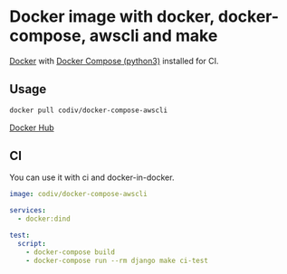 # Docker image with docker, docker-compose, awscli and make

[Docker](https://hub.docker.com/_/docker/) with [Docker Compose (python3)](https://github.com/docker/compose) installed for CI.

## Usage

```bash
docker pull codiv/docker-compose-awscli
```

[Docker Hub](https://hub.docker.com/r/codiv/docker-compose-awscli)

## CI

You can use it with ci and docker-in-docker.

```yml
image: codiv/docker-compose-awscli

services:
  - docker:dind

test:
  script:
    - docker-compose build
    - docker-compose run --rm django make ci-test
``` 
